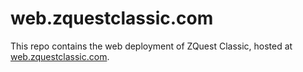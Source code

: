 # web.zquestclassic.com

This repo contains the web deployment of ZQuest Classic, hosted at [web.zquestclassic.com](https://web.zquestclassic.com).
